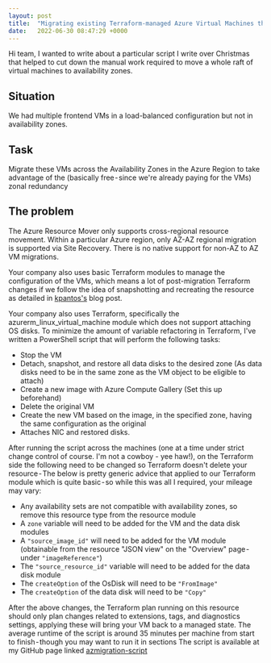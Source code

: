```yaml
---
layout: post
title:  "Migrating existing Terraform-managed Azure Virtual Machines that aren’t in an availability zone to an availability zone"
date:   2022-06-30 08:47:29 +0000
---
```

Hi team, I wanted to write about a particular script I write over Christmas that helped to cut down the manual work required to move a whole raft of virtual machines to availability zones.

## Situation

We had multiple frontend VMs in a load-balanced configuration but not in availability zones.

## Task

Migrate these VMs across the Availability Zones in the Azure Region to take advantage of the (basically free - since we're already paying for the VMs) zonal redundancy

## The problem

The Azure Resource Mover only supports cross-regional resource movement. Within a particular Azure region, only AZ-AZ regional migration is supported via Site Recovery. There is no native support for non-AZ to AZ VM migrations.

Your company also uses basic Terraform modules to manage the configuration of the VMs, which means a lot of post-migration Terraform changes if we follow the idea of snapshotting and recreating the resource as detailed in [kpantos's] blog post.

Your company also uses Terraform, specifically the azurerm_linux_virtual_machine module which does not support attaching OS disks.
To minimize the amount of variable refactoring in Terraform, I've written a PowerShell script that will perform the following tasks:

- Stop the VM
- Detach, snapshot, and restore all data disks to the desired zone (As data disks need to be in the same zone as the VM object to be eligible to attach)
- Create a new image with Azure Compute Gallery (Set this up beforehand)
- Delete the original VM
- Create the new VM based on the image, in the specified zone, having the same configuration as the original
- Attaches NIC and restored disks.

After running the script across the machines (one at a time under strict change control of course. I'm not a cowboy - yee haw!), on the Terraform side the following need to be changed so Terraform doesn't delete your resource - The below is pretty generic advice that applied to our Terraform module which is quite basic - so while this was all I required, your mileage may vary:

- Any availability sets are not compatible with availability zones, so remove this resource type from the resource module
- A `zone` variable will need to be added for the VM and the data disk modules
- A `"source_image_id"` will need to be added for the VM module (obtainable from the resource "JSON view" on the "Overview" page - under `"imageReference"`)
- The `"source_resource_id"` variable will need to be added for the data disk module
- The `createOption` of the OsDisk will need to be `"FromImage"`
- The `createOption` of the data disk will need to be `"Copy"`

After the above changes, the Terraform plan running on this resource should only plan changes related to extensions, tags, and diagnostics settings, applying these will bring your VM back to a managed state.
The average runtime of the script is around 35 minutes per machine from start to finish - though you may want to run it in sections
The script is available at my GitHub page linked [azmigration-script]

[kpantos's]: https://blog.pantos.name/2019/10/15/move-an-azure-vm-to-an-availability-zone/
[azmigration-script]: https://github.com/RawPatty/Azure-Scripts/blob/main/AZ%20Migration/azmigration.ps1